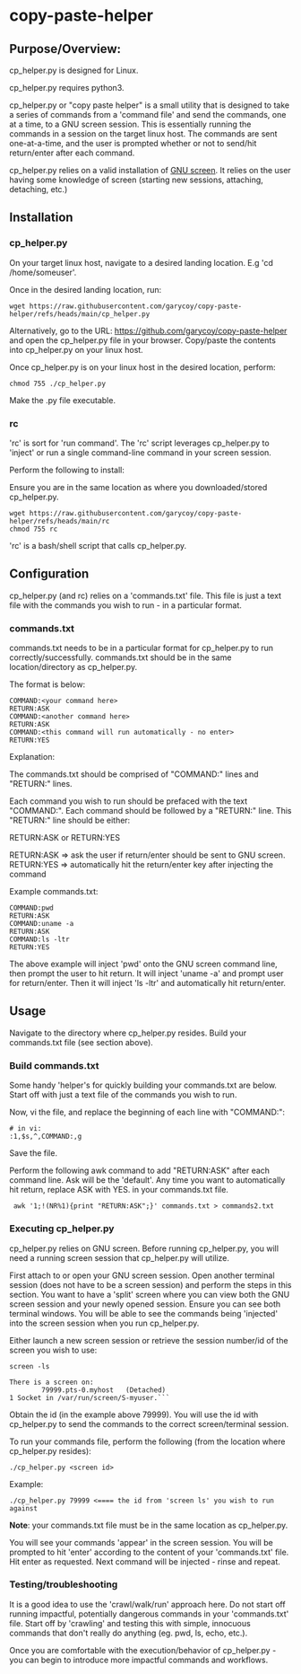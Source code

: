 # copy-paste-helper

## Purpose/Overview:

cp_helper.py is designed for Linux.

cp_helper.py requires python3.

cp_helper.py or "copy paste helper" is a small utility that is designed to take a series of commands from a 'command file' and send the commands, one at a time, to a GNU screen session.  This is essentially running the commands in a session on the target linux host. The commands are sent one-at-a-time, and the user is prompted whether or not to send/hit return/enter after each command.

cp_helper.py relies on a valid installation of [GNU screen](https://www.gnu.org/software/screen/). It relies on the user having some knowledge of screen (starting new sessions, attaching, detaching, etc.)

## Installation


### cp_helper.py
On your target linux host, navigate to a desired landing location. E.g 'cd /home/someuser'.

Once in the desired landing location, run:

```
wget https://raw.githubusercontent.com/garycoy/copy-paste-helper/refs/heads/main/cp_helper.py
```

Alternatively, go to the URL: https://github.com/garycoy/copy-paste-helper and open the cp_helper.py file in your browser. Copy/paste the contents into cp_helper.py on your linux host.

Once cp_helper.py is on your linux host in the desired location, perform:

```
chmod 755 ./cp_helper.py
```
Make the .py file executable.

### rc
'rc' is sort for 'run command'. The 'rc' script leverages cp_helper.py to 'inject' or run a single command-line command in your screen session.

Perform the following to install:

Ensure you are in the same location as where you downloaded/stored cp_helper.py.

```
wget https://raw.githubusercontent.com/garycoy/copy-paste-helper/refs/heads/main/rc
chmod 755 rc
```
'rc' is a bash/shell script that calls cp_helper.py.

## Configuration

cp_helper.py (and rc) relies on a 'commands.txt' file. This file is just a text file with the commands you wish to run - in a particular format.

### commands.txt

commands.txt needs to be in a particular format for cp_helper.py to run correctly/successfully. commands.txt should be in the same location/directory as cp_helper.py.

The format is below:

```
COMMAND:<your command here>
RETURN:ASK
COMMAND:<another command here>
RETURN:ASK
COMMAND:<this command will run automatically - no enter>
RETURN:YES
```
Explanation:

The commands.txt should be comprised of "COMMAND:" lines and "RETURN:" lines.

Each command you wish to run should be prefaced with the text "COMMAND:".
Each command should be followed by a "RETURN:" line. This "RETURN:" line should be either:

RETURN:ASK
or
RETURN:YES

RETURN:ASK => ask the user if return/enter should be sent to GNU screen.
RETURN:YES => automatically hit the return/enter key after injecting the command

Example commands.txt:

```
COMMAND:pwd
RETURN:ASK
COMMAND:uname -a
RETURN:ASK
COMMAND:ls -ltr
RETURN:YES
```
The above example will inject 'pwd' onto the GNU screen command line, then prompt the user to hit return. It will inject 'uname -a' and prompt user for return/enter. Then it will inject 'ls -ltr' and automatically hit return/enter.

## Usage

Navigate to the directory where cp_helper.py resides. Build your commands.txt file (see section above).

### Build commands.txt
Some handy 'helper's for quickly building your commands.txt are below. Start off with just a text file of the commands you wish to run.

Now, vi the file, and replace the beginning of each line with "COMMAND:":

```
# in vi:
:1,$s,^,COMMAND:,g
```
Save the file.

Perform the following awk command to add "RETURN:ASK" after each command line. Ask will be the 'default'. Any time you want to automatically hit return, replace ASK with YES. in your commands.txt file.
```
 awk '1;!(NR%1){print "RETURN:ASK";}' commands.txt > commands2.txt
```
### Executing cp_helper.py

cp_helper.py relies on GNU screen. Before running cp_helper.py, you will need a running screen session that cp_helper.py will utilize.

First attach to or open your GNU screen session. Open another terminal session (does not have to be a screen session) and perform the steps in this section. You want to have a 'split' screen where you can view both the GNU screen session and your newly opened session. Ensure you can see both terminal windows. You will be able to see the commands being 'injected' into the screen session when you run cp_helper.py.

Either launch a new screen session or retrieve the session number/id of the screen you wish to use:

```
screen -ls

There is a screen on:
        79999.pts-0.myhost   (Detached)
1 Socket in /var/run/screen/S-myuser.```
```

Obtain the id (in the example above 79999). You will use the id with cp_helper.py to send the commands to the correct screen/terminal session.

To run your commands file, perform the following (from the location where cp_helper.py resides):

```
./cp_helper.py <screen id>
```

Example:
```
./cp_helper.py 79999 <==== the id from 'screen ls' you wish to run against
```

**Note**: your commands.txt file must be in the same location as cp_helper.py.

You will see your commands 'appear' in the screen session. You will be prompted to hit 'enter' according to the content of your 'commands.txt' file. Hit enter as requested. Next command will be injected - rinse and repeat.

### Testing/troubleshooting

It is a good idea to use the 'crawl/walk/run' approach here. Do not start off running impactful, potentially dangerous commands in your 'commands.txt' file. Start off by 'crawling' and testing this with simple, innocuous commands that don't really do anything (eg. pwd, ls, echo, etc.).

Once you are comfortable with the execution/behavior of cp_helper.py - you can begin to introduce more impactful commands and workflows.
